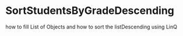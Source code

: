 # SortStudentsByGradeDescending
how to fill List of Objects and how to sort the listDescending using LinQ
